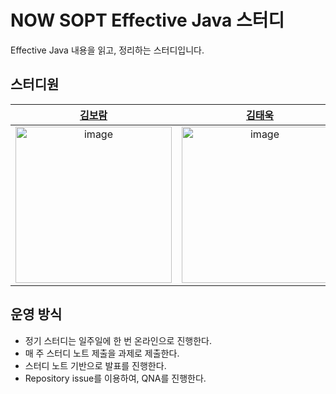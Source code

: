 # NOW SOPT Effective Java 스터디

Effective Java 내용을 읽고, 정리하는 스터디입니다.

## 스터디원
| [김보람](https://github.com/bo-ram-bo-ram) | [김태욱](https://github.com/Kim-TaeUk) |[윤정원](https://github.com/gardening-y) |[박상준](https://github.com/tkdwns414) |[도소현](https://github.com/sohyundoh) |[최윤한](https://github.com/unanchoi) |
|:---:|:---:|:---:|:---:|:---:|:---:|
|<img width="250" alt="image" src="" />|<img width="250" alt="image" src="" />|<img width="250" alt="image" src="" />|<img width="250" alt="image" src="" />|<img width="250" alt="image" src="" />|<img width="250" alt="image" src="" />|


## 운영 방식
- 정기 스터디는 일주일에 한 번 온라인으로 진행한다.
- 매 주 스터디 노트 제출을 과제로 제출한다.
- 스터디 노트 기반으로 발표를 진행한다.
- Repository issue를 이용하여, QNA를 진행한다.
